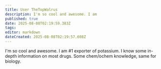```yaml
---
title: User TheTopWalrus
description: I'm so cool and awesome. I am
published: true
date: 2025-08-08T02:19:59.383Z
tags: 
editor: markdown
dateCreated: 2025-08-08T02:19:57.608Z
---
```


I'm so cool and awesome. I am #1 exporter of potassium. I know some in-depth information on most drugs. Some chem/ochem knowledge, same for biology.